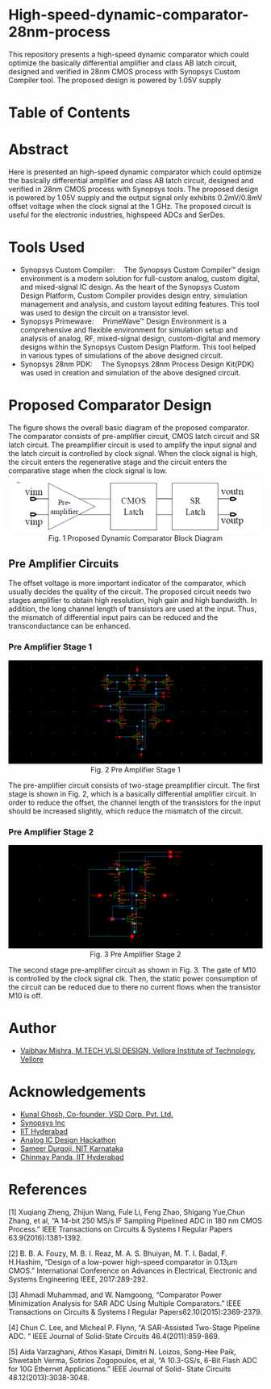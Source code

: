 # High-speed-dynamic-comparator-28nm-process
This repository presents a high-speed dynamic comparator which could optimize the basically differential amplifier and class AB latch circuit, designed and verified in 28nm CMOS process with Synopsys Custom Compiler tool. The proposed design is powered by 1.05V supply
# Table of Contents

# Abstract

Here is presented an  high-speed dynamic comparator which could optimize the basically differential amplifier and class AB latch circuit, designed and verified in  28nm CMOS process with Synopsys tools. The proposed design is powered by 1.05V supply and the output signal only exhibits 0.2mV/0.8mV offset voltage when the clock signal at the 1 GHz. The proposed circuit is useful for the electronic industries, highspeed ADCs and SerDes.

# Tools Used

- Synopsys Custom Compiler:  The Synopsys Custom Compiler™ design environment is a modern solution for full-custom analog, custom digital, and mixed-signal IC design. As the heart of the Synopsys Custom Design Platform, Custom Compiler provides design entry, simulation management and analysis, and custom layout editing features. This tool was used to design the circuit on a transistor level.
- Synopsys Primewave:  PrimeWave™ Design Environment is a comprehensive and flexible environment for simulation setup and analysis of analog, RF, mixed-signal design, custom-digital and memory designs within the Synopsys Custom Design Platform. This tool helped in various types of simulations of the above designed circuit.
- Synopsys 28nm PDK:  The Synopsys 28nm Process Design Kit(PDK) was used in creation and simulation of the above designed circuit.

# Proposed Comparator Design

The figure shows the overall basic diagram of the proposed comparator. The comparator consists of pre-amplifier circuit, CMOS latch circuit and SR latch circuit. The preamplifier circuit is used to amplify the input signal and the latch circuit is controlled by clock signal. When the clock signal is high, the circuit enters the regenerative stage and the circuit enters the comparative stage when the clock signal is low.

<p align="center">
  <img src="/Images/proposed_Design.png"> <br>
Fig. 1 Proposed Dynamic Comparator Block Diagram
</p>


## Pre Amplifier Circuits


The offset voltage is more important indicator of the comparator, which usually decides the quality of the circuit. The proposed circuit needs two stages amplifier to obtain high resolution, high gain and high bandwidth. In addition, the long channel length of transistors are used at the input. Thus, the mismatch of differential input pairs can be reduced and the transconductance can be enhanced.

### Pre Amplifier Stage 1

<p align="center">
  <img src="/Images/Fast_comparator_pre_amplifierS1_schematic.png"> <br>
 Fig. 2 Pre Amplifier Stage 1
</p>

The pre-amplifier circuit consists of two-stage preamplifier circuit. The first stage is shown in Fig. 2, which is a basically differential amplifier circuit. In order to reduce the offset, the channel length of the transistors for the input should be increased slightly, which reduce the mismatch of the circuit.

### Pre Amplifier Stage 2

<p align="center">
  <img src="/Images/Fast_comparator_pre_amplifierS2_schematic.png"> <br>
 Fig. 3 Pre Amplifier Stage 2
</p>

The second stage pre-amplifier circuit as shown in Fig. 3. The gate of M10 is controlled by the clock signal clk. Then, the static power consumption of the circuit can be reduced due to there no current flows when the transistor M10 is off.

# Author

- [Vaibhav Mishra, M.TECH VLSI DESIGN, Vellore Institute of Technology, Vellore ](https://www.linkedin.com/in/vaibhav-mishra-33487612a)

# Acknowledgements

- [Kunal Ghosh, Co-founder, VSD Corp. Pvt. Ltd.](https://www.linkedin.com/in/kunal-ghosh-vlsisystemdesign-com-28084836/)
- [Synopsys Inc](https://www.synopsys.com/)
- [IIT Hyderabad](https://iith.ac.in/)
- [Analog IC Design Hackathon](https://www.iith.ac.in/events/2022/02/15/Cloud-Based-Analog-IC-Design-Hackathon/)
- [Sameer Durgoji, NIT Karnataka](https://www.linkedin.com/in/sameer-s-durgoji-340b26180/)
- [Chinmay Panda, IIT Hyderabad](https://www.iith.ac.in/events/2022/02/15/Cloud-Based-Analog-IC-Design-Hackathon/)

# References

[1] Xuqiang Zheng, Zhijun Wang, Fule Li, Feng Zhao, Shigang Yue,Chun Zhang, et al, “A 14-bit 250 MS/s IF Sampling Pipelined ADC in 180 nm CMOS Process.” IEEE Transactions on Circuits & Systems I Regular Papers 63.9(2016):1381-1392.

[2] B. B. A. Fouzy, M. B. I. Reaz, M. A. S. Bhuiyan, M. T. I. Badal, F. H.Hashim, “Design of a low-power high-speed comparator in 0.13μm CMOS.” International Conference on Advances in Electrical, Electronic and Systems Engineering IEEE, 2017:289-292. 

[3] Ahmadi Muhammad, and W. Namgoong, “Comparator Power Minimization Analysis for SAR ADC Using Multiple Comparators.”  IEEE Transactions on Circuits & Systems I Regular Papers62.10(2015):2369-2379. 

[4] Chun C. Lee, and Micheal P. Flynn, “A SAR-Assisted Two-Stage Pipeline ADC. ” IEEE Journal of Solid-State Circuits 46.4(2011):859-869.  

[5] Aida Varzaghani, Athos Kasapi, Dimitri N. Loizos, Song-Hee Paik, Shwetabh Verma, Sotirios Zogopoulos, et al, “A 10.3-GS/s, 6-Bit Flash ADC for 10G Ethernet Applications.” IEEE Journal of Solid- State Circuits 48.12(2013):3038-3048.

